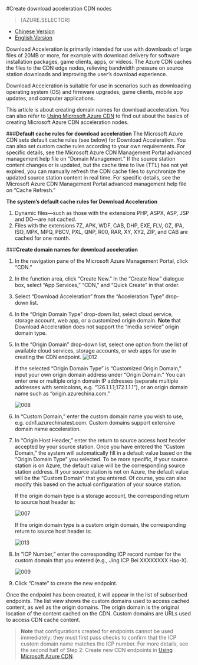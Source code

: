 <properties linkid="dev-net-common-tasks-cdn" urlDisplayName="CDN" pageTitle="Create Download Acceleration-Type CDNs – Azure Feature Guide" metaKeywords="Azure CDN, Azure CDN, Azure blobs, Azure caching, Azure add-ons, CDN acceleration, CDN service, cloud acceleration, download acceleration, download, cache rules, ICP, ICP record number, ICP number, technical documentation, help files, bandwidth, large file download, software upgrade installation package, game download acceleration, app download acceleration, mobile app update, firmware upgrade" description="Learn how to create Download Acceleration-type CDNs on Microsoft Azure Management Portal, and learn about default caching rules for Download CDNs." metaCanonical="" services="" documentationCenter=".NET" title="" authors="" solutions="" manager="" editor="" />
<tags ms.service="cdn"
    ms.date=""
    wacn.date="1/11/2016"
    />

#Create download acceleration CDN nodes

> [AZURE.SELECTOR]
- [Chinese Version](/documentation/articles/cdn-how-to-create-Download-CDN-endpoint)
- [English Version](/documentation/articles/cdn-enus-how-to-create-Download-CDN-endpoint)

Download Acceleration is primarily intended for use with downloads of large files of 20MB or more, for example with download delivery for software installation packages, game clients, apps, or videos. The Azure CDN caches the files to the CDN edge nodes, relieving bandwidth pressure on source station downloads and improving the user’s download experience.

Download Acceleration is suitable for use in scenarios such as downloading operating system (OS) and firmware upgrades, game clients, mobile app updates, and computer applications.

This article is about creating domain names for download acceleration. You can also refer to [Using Microsoft Azure CDN](http://www.windowsazure.cn/documentation/articles/cdn-enus-how-to-use/) to find out about the basics of creating Microsoft Azure CDN acceleration nodes.

###**Default cache rules for download acceleration**
The Microsoft Azure CDN sets default cache rules (see below) for Download Acceleration. You can also set custom cache rules according to your own requirements. For specific details, see the Microsoft Azure CDN Management Portal advanced management help file on “Domain Management.” If the source station content changes or is updated, but the cache time to live (TTL) has not yet expired, you can manually refresh the CDN cache files to synchronize the updated source station content in real time. For specific details, see the Microsoft Azure CDN Management Portal advanced management help file on “Cache Refresh.”

**The system’s default cache rules for Download Acceleration**

1. Dynamic files—such as those with the extensions PHP, ASPX, ASP, JSP and DO—are not cached.
2. Files with the extensions 7Z, APK, WDF, CAB, DHP, EXE, FLV, GZ, IPA, ISO, MPK, MPQ, PBCV, PXL, QNP, R00, RAR, XY, XY2, ZIP, and CAB are cached for one month.

###**Create domain names for download acceleration**

1. In the navigation pane of the Microsoft Azure Management Portal, click “CDN.”
2. In the function area, click “Create New.” In the “Create New” dialogue box, select “App Services,” “CDN,” and “Quick Create” in that order.
3. Select “Download Acceleration” from the “Acceleration Type” drop-down list.
4. In the “Origin Domain Type” drop-down list, select cloud service, storage account, web app, or a customized origin domain. **Note** that Download Acceleration does not support the “media service” origin domain type.
5. In the “Origin Domain” drop-down list, select one option from the list of available cloud services, storage accounts, or web apps for use in creating the CDN endpoint. 
    ![012](./media/cdn-doc/download-en-001.png)

    If the selected “Origin Domain Type” is “Customized Origin Domain,” input your own origin domain address under “Origin Domain.” You can enter one or multiple origin domain IP addresses (separate multiple addresses with semicolons, e.g. “126.1.1.1;172.1.1.1”), or an origin domain name such as “origin.azurechina.com.”

    ![008](./media/cdn-doc/download-en-002.png)

6. In “Custom Domain,” enter the custom domain name you wish to use, e.g. cdn1.azurechinatest.com. Custom domains support extensive domain name acceleration.
7. In “Origin Host Header,” enter the return to source access host header accepted by your source station. Once you have entered the “Custom Domain,” the system will automatically fill in a default value based on the “Origin Domain Type” you selected. To be more specific, if your source station is on Azure, the default value will be the corresponding source station address. If your source station is not on Azure, the default value will be the “Custom Domain” that you entered. Of course, you can also modify this based on the actual configuration of your source station.

    If the origin domain type is a storage account, the corresponding return to source host header is:

    ![007](./media/cdn-doc/download-en-003.png)  
    
    If the origin domain type is a custom origin domain, the corresponding return to source host header is:

    ![013](./media/cdn-doc/download-en-004.png)
    
      
8. In “ICP Number,” enter the corresponding ICP record number for the custom domain that you entered (e.g., Jing ICP Bei XXXXXXXX Hao-X).
     
    ![009](./media/cdn-doc/download-en-005.png)

9. Click “Create” to create the new endpoint.

Once the endpoint has been created, it will appear in the list of subscribed endpoints. 
The list view shows the custom domains used to access cached content, as well as the origin domains. The origin domain is the original location of the content cached on the CDN. Custom domains are URLs used to access CDN cache content.


> **Note** that configurations created for endpoints cannot be used immediately; they must first pass checks to confirm that the ICP custom domain name matches the ICP number. For more details, see the second half of Step 2: Create new CDN endpoints in [Using Microsoft Azure CDN](http://www.windowsazure.cn/documentation/articles/cdn-how-to-use/).

<!---HONumber=CDN_1201_2015-->